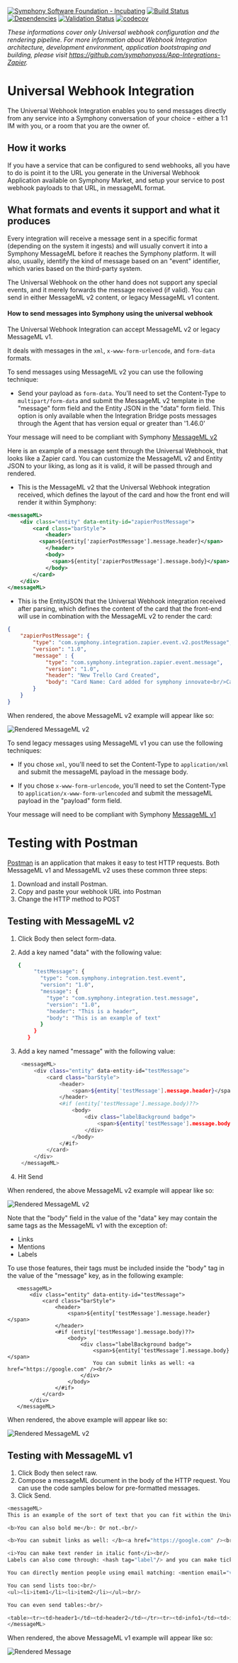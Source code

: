 [![Symphony Software Foundation - Incubating](https://cdn.rawgit.com/symphonyoss/contrib-toolbox/master/images/ssf-badge-incubating.svg)](https://symphonyoss.atlassian.net/wiki/display/FM/Incubating)
[![Build Status](https://travis-ci.org/symphonyoss/App-Integrations-Universal.svg?branch=dev)](https://travis-ci.org/symphonyoss/App-Integrations-Universal)
[![Dependencies](https://www.versioneye.com/user/projects/58d049f86893fd0037a30b1a/badge.svg?style=flat-square)](https://www.versioneye.com/user/projects/58d049f86893fd0037a30b1a)
[![Validation Status](https://scan.coverity.com/projects/12827/badge.svg?flat=1)](https://scan.coverity.com/projects/symphonyoss-app-integrations-universal)
[![codecov](https://codecov.io/gh/symphonyoss/App-Integrations-Universal/branch/dev/graph/badge.svg)](https://codecov.io/gh/symphonyoss/App-Integrations-Universal)


*These informations cover only Universal webhook configuration and the rendering pipeline. For more information about Webhook Integration architecture, development environment, application bootstraping and building, please visit https://github.com/symphonyoss/App-Integrations-Zapier.*

# Universal Webhook Integration
The Universal Webhook Integration enables you to send messages directly from any service into a Symphony conversation of your choice - either a 1:1 IM with you, or a room that you are the owner of.

## How it works
If you have a service that can be configured to send webhooks, all you have to do is point it to the URL you generate in the Universal Webhook Application available on Symphony Market, and setup your service to post webhook payloads to that URL, in messageML format.

## What formats and events it support and what it produces
Every integration will receive a message sent in a specific format (depending on the system it ingests) and will usually convert it into a Symphony MessageML before it reaches the Symphony platform. It will also, usually, identify the kind of message based on an "event" identifier, which varies based on the third-party system.

The Universal Webhook on the other hand does not support any special events, and it merely forwards the message received (if valid). You can send in either MessageML v2 content, or legacy MessageML v1 content.

#### How to send messages into Symphony using the universal webhook

The Universal Webhook Integration can accept MessageML v2 or legacy MessageML v1.

It deals with messages in the `xml`, `x-www-form-urlencode`, and `form-data` formats.

To send messages using MessageML v2 you can use the following technique:

* Send your payload as `form-data`. You'll need to set the Content-Type to `multipart/form-data` and submit the MessageML v2
template in the "message" form field and the Entity JSON in the "data" form field. This option is only available when
 the Integration Bridge posts messages through the Agent that has version equal or greater than '1.46.0'
 
Your message will need to be compliant with Symphony [MessageML v2](https://rest-api.symphony.com/docs/messagemlv2)
 
Here is an example of a message sent through the Universal Webhook, that looks like a Zapier card. You can customize the MessageML v2 and Entity JSON to your liking, as long as it is valid, it will be passed through and rendered.
 
* This is the MessageML v2 that the Universal Webhook integration received, which defines the layout of the card and how the front end will render it within Symphony:

```xml
<messageML>
    <div class="entity" data-entity-id="zapierPostMessage">
        <card class="barStyle">
            <header>        
	      <span>${entity['zapierPostMessage'].message.header}</span>
            </header>
            <body>
              <span>${entity['zapierPostMessage'].message.body}</span>    
            </body>
        </card>
    </div>
</messageML>
```
* This is the EntityJSON that the Universal Webhook integration received after parsing, which defines the content of the card that the front-end will use in combination with the MessageML v2 to render the card:

```json
{
	"zapierPostMessage": {
		"type": "com.symphony.integration.zapier.event.v2.postMessage",
		"version": "1.0",
		"message" : {
		    "type": "com.symphony.integration.zapier.event.message",
		    "version": "1.0",
		    "header": "New Trello Card Created",
		    "body": "Card Name: Card added for symphony innovate<br/>Card Link: https://trello.com/c/8Md51YdW/15-card-added-for-symphony-innovate"
		}
	}
}
```
When rendered, the above MessageML v2 example will appear like so:

![Rendered MessageML v2](src/docs/images/sample_universal_rendered_v2.png)

To send legacy messages using MessageML v1 you can use the following techniques:

* If you chose `xml`, you'll need to set the Content-Type to `application/xml` and submit the messageML payload in the message body.

* If you chose `x-www-form-urlencode`, you'll need to set the Content-Type to `application/x-www-form-urlencoded` and submit the messageML payload in the "payload" form field.

Your message will need to be compliant with Symphony [MessageML v1](https://rest-api.symphony.com/docs/message-format/)

# Testing with Postman
[Postman](http://getpostman.com) is an application that makes it easy to test HTTP requests.
Both MessageML v1 and MessageML v2 uses these common three steps:

1. Download and install Postman.
2. Copy and paste your webhook URL into Postman
3. Change the HTTP method to POST

## Testing with MessageML v2

1. Click Body then select form-data.
2. Add a key named "data" with the following value:
   
   ```sh
   {
        "testMessage": {
          "type": "com.symphony.integration.test.event",
          "version": "1.0",
          "message": {
            "type": "com.symphony.integration.test.message",
            "version": "1.0",
            "header": "This is a header",
            "body": "This is an example of text"
          }
        }
      }
   ```

3. Add a key named "message" with the following value:    
   
   ```sh
    <messageML>
        <div class="entity" data-entity-id="testMessage">
            <card class="barStyle">
                <header>
                    <span>${entity['testMessage'].message.header}</span>
                </header>
                <#if (entity['testMessage'].message.body)??>
                    <body>
                        <div class="labelBackground badge">
                            <span>${entity['testMessage'].message.body}</span>
                        </div>
                    </body>
                </#if>
            </card>
        </div>
    </messageML>
   ```
   
4. Hit Send

When rendered, the above MessageML v2 example will appear like so:

![Rendered MessageML v2](src/docs/images/sample_universal_rendered_v2_2.png)
   
   Note that the "body" field in the value of the "data" key may contain the same tags as the MessageML v1 with the exception of:
   * Links
   * Mentions
   * Labels
   
   To use those features, their tags must be included inside the "body" tag in the value of the "message" key, as in the following example:
   
      
       <messageML>
           <div class="entity" data-entity-id="testMessage">
               <card class="barStyle">
                   <header>
                       <span>${entity['testMessage'].message.header}</span>
                   </header>
                   <#if (entity['testMessage'].message.body)??>
                       <body>
                           <div class="labelBackground badge">
                               <span>${entity['testMessage'].message.body}</span>
                               You can submit links as well: <a href="https://google.com" /><br/>
                           </div>
                       </body>
                   </#if>
               </card>
           </div>
       </messageML>
       
When rendered, the above example will appear like so:       
   
![Rendered MessageML v2](src/docs/images/sample_universal_rendered_v2_with_link.png)

## Testing with MessageML v1

1. Click Body then select raw.
2. Compose a messageML document in the body of the HTTP request. You can use the code samples below for pre-formatted messages.
3. Click Send.

```sh
<messageML>
This is an example of the sort of text that you can fit within the Universal Webhook Integration. Your service can post updates here!<br/>

<b>You can also bold me</b>: Or not.<br/>

<b>You can submit links as well: </b><a href="https://google.com" /><br/>

<i>You can make text render in italic font</i><br/>
Labels can also come through: <hash tag="label"/> and you can make tickers appear too: <cash tag="GOOG"/><br/>

You can directly mention people using email matching: <mention email="vincent@symphony.com"/><br/>

You can send lists too:<br/>
<ul><li>item1</li><li>item2</li></ul><br/>

You can even send tables:<br/>

<table><tr><td>header1</td><td>header2</td></tr><tr><td>info1</td><td>info2</td></tr><tr><td>info1</td><td>info2</td></tr><tr><td>info1</td><td>info2</td></tr></table>
</messageML>
```
When rendered, the above MessageML v1 example will appear like so:

![Rendered Message](src/docs/images/sample_universal_rendered_v1.png)



     
   
